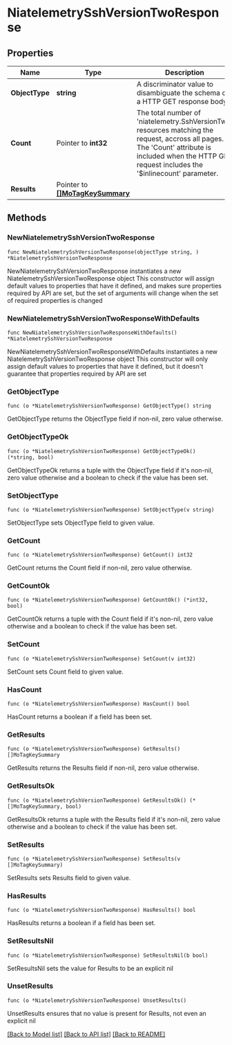 # NiatelemetrySshVersionTwoResponse

## Properties

Name | Type | Description | Notes
------------ | ------------- | ------------- | -------------
**ObjectType** | **string** | A discriminator value to disambiguate the schema of a HTTP GET response body. | 
**Count** | Pointer to **int32** | The total number of &#39;niatelemetry.SshVersionTwo&#39; resources matching the request, accross all pages. The &#39;Count&#39; attribute is included when the HTTP GET request includes the &#39;$inlinecount&#39; parameter. | [optional] 
**Results** | Pointer to [**[]MoTagKeySummary**](MoTagKeySummary.md) |  | [optional] 

## Methods

### NewNiatelemetrySshVersionTwoResponse

`func NewNiatelemetrySshVersionTwoResponse(objectType string, ) *NiatelemetrySshVersionTwoResponse`

NewNiatelemetrySshVersionTwoResponse instantiates a new NiatelemetrySshVersionTwoResponse object
This constructor will assign default values to properties that have it defined,
and makes sure properties required by API are set, but the set of arguments
will change when the set of required properties is changed

### NewNiatelemetrySshVersionTwoResponseWithDefaults

`func NewNiatelemetrySshVersionTwoResponseWithDefaults() *NiatelemetrySshVersionTwoResponse`

NewNiatelemetrySshVersionTwoResponseWithDefaults instantiates a new NiatelemetrySshVersionTwoResponse object
This constructor will only assign default values to properties that have it defined,
but it doesn't guarantee that properties required by API are set

### GetObjectType

`func (o *NiatelemetrySshVersionTwoResponse) GetObjectType() string`

GetObjectType returns the ObjectType field if non-nil, zero value otherwise.

### GetObjectTypeOk

`func (o *NiatelemetrySshVersionTwoResponse) GetObjectTypeOk() (*string, bool)`

GetObjectTypeOk returns a tuple with the ObjectType field if it's non-nil, zero value otherwise
and a boolean to check if the value has been set.

### SetObjectType

`func (o *NiatelemetrySshVersionTwoResponse) SetObjectType(v string)`

SetObjectType sets ObjectType field to given value.


### GetCount

`func (o *NiatelemetrySshVersionTwoResponse) GetCount() int32`

GetCount returns the Count field if non-nil, zero value otherwise.

### GetCountOk

`func (o *NiatelemetrySshVersionTwoResponse) GetCountOk() (*int32, bool)`

GetCountOk returns a tuple with the Count field if it's non-nil, zero value otherwise
and a boolean to check if the value has been set.

### SetCount

`func (o *NiatelemetrySshVersionTwoResponse) SetCount(v int32)`

SetCount sets Count field to given value.

### HasCount

`func (o *NiatelemetrySshVersionTwoResponse) HasCount() bool`

HasCount returns a boolean if a field has been set.

### GetResults

`func (o *NiatelemetrySshVersionTwoResponse) GetResults() []MoTagKeySummary`

GetResults returns the Results field if non-nil, zero value otherwise.

### GetResultsOk

`func (o *NiatelemetrySshVersionTwoResponse) GetResultsOk() (*[]MoTagKeySummary, bool)`

GetResultsOk returns a tuple with the Results field if it's non-nil, zero value otherwise
and a boolean to check if the value has been set.

### SetResults

`func (o *NiatelemetrySshVersionTwoResponse) SetResults(v []MoTagKeySummary)`

SetResults sets Results field to given value.

### HasResults

`func (o *NiatelemetrySshVersionTwoResponse) HasResults() bool`

HasResults returns a boolean if a field has been set.

### SetResultsNil

`func (o *NiatelemetrySshVersionTwoResponse) SetResultsNil(b bool)`

 SetResultsNil sets the value for Results to be an explicit nil

### UnsetResults
`func (o *NiatelemetrySshVersionTwoResponse) UnsetResults()`

UnsetResults ensures that no value is present for Results, not even an explicit nil

[[Back to Model list]](../README.md#documentation-for-models) [[Back to API list]](../README.md#documentation-for-api-endpoints) [[Back to README]](../README.md)


